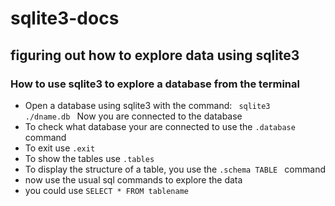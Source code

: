 # sqlite3-docs
figuring out how to explore data using sqlite3
---
### How to use sqlite3 to explore a database from the terminal
* Open a database using sqlite3 with the command: <code> sqlite3 ./dname.db </code>
Now you are connected to the database
* To check what database your are connected to use the ``` .database ``` command
* To exit use ``` .exit ```
* To show the tables use ``` .tables ```
* To display the structure of a table, you use the ```.schema TABLE ``` command
* now use the usual sql commands to explore the data
* you could use ``` SELECT * FROM tablename ```
